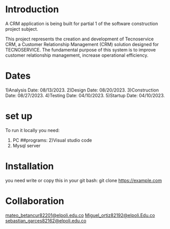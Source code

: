 
# Introduction
A CRM application is being built for partial 1 of the software construction project subject.

This project represents the creation and development of Tecnoservice CRM, a Customer Relationship Management (CRM) solution designed for TECNOSERVICE. The fundamental purpose of this system is to improve customer relationship management, increase operational efficiency.

# Dates
1)Analysis Date: 08/13/2023.
2)Design Date: 08/20/2023.
3)Construction Date: 08/27/2023.
4)Testing Date: 04/10/2023.
5)Startup Date: 04/10/2023.
# set up
To run it locally you need:

1) PC
##programs: 
2)Visual studio code
3) Mysql server

# Installation

you need write or copy this in your git bash: git clone https://example.com

# Collaboration
mateo_betancur82201@elpoli.edu.co
Miguel_ortiz82192@elpoli.Edu.co
sebastian_garces82162@elpoli.edu.co
